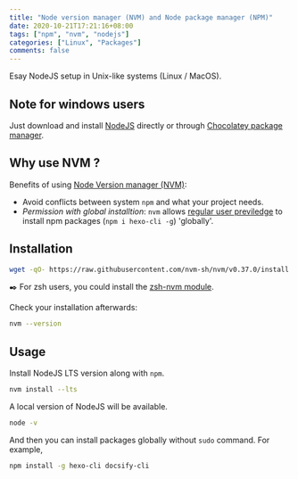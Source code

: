 ```yaml
---
title: "Node version manager (NVM) and Node package manager (NPM)"
date: 2020-10-21T17:21:16+08:00
tags: ["npm", "nvm", "nodejs"]
categories: ["Linux", "Packages"]
comments: false
---
```


Esay NodeJS setup in Unix-like systems (Linux / MacOS).

<!--more-->

## Note for windows users

Just download and install [NodeJS](https://nodejs.org/zh-tw/download/) directly or through [Chocolatey package manager](https://nodejs.org/en/download/package-manager/).

## Why use NVM ?

Benefits of using [Node Version manager (NVM)](https://github.com/nvm-sh/nvm):

- Avoid conflicts between system `npm` and what your project needs.
- _Permission with global installtion_: `nvm` allows [regular user previledge](https://medium.com/@ExplosionPills/dont-use-sudo-with-npm-still-66e609f5f92) to install npm packages (`npm i hexo-cli -g`) 'globally'.

## Installation

```bash
wget -qO- https://raw.githubusercontent.com/nvm-sh/nvm/v0.37.0/install.sh | bash
```

✒️ For zsh users, you could install the [zsh-nvm module](https://github.com/lukechilds/zsh-nvm).

Check your installation afterwards:

```bash
nvm --version
```

## Usage

Install NodeJS LTS version along with `npm`.

```bash
nvm install --lts
```

A local version of NodeJS will be available.

```bash
node -v
```

And then you can install packages globally without `sudo` command. For example,

```bash
npm install -g hexo-cli docsify-cli
```

